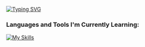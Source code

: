 <!--- 👋 Hi, I’m @JennyProgcrammer
- 👀 I’m interested in ...
- 🌱 I’m currently learning ...
- 💞️ I’m looking to collaborate on ...
- 📫 How to reach me ...

JennyProgcrammer/JennyProgcrammer is a ✨ special ✨ repository because its `README.md` (this file) appears on your GitHub profile.
You can click the Preview link to take a look at your changes.
--->

[![Typing SVG](https://readme-typing-svg.demolab.com?font=Fira+Code&pause=1000&color=F7F7F7&width=435&lines=Hi!+I'm+Jenny+Marinay%2C+19+years+old;Aspiring+Web+Developer+%26+UI+Designer)](https://git.io/typing-svg)

### Languages and Tools I'm Currently Learning:
[![My Skills](https://skillicons.dev/icons?i=html,css,js,py,cs,ps,vscode,vs,mysql,docker)](https://skillicons.dev)
